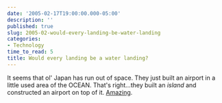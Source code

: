 ```yaml
---
date: '2005-02-17T19:00:00.000-05:00'
description: ''
published: true
slug: 2005-02-would-every-landing-be-water-landing
categories:
- Technology
time_to_read: 5
title: Would every landing be a water landing?
---
```


It seems that ol' Japan has run out of space. They just built an airport in a little used area of the OCEAN. That's right...they built an *island* and constructed an airport on top of it. [Amazing](http://story.news.yahoo.com/news?tmpl=story&amp;u=/ap/japan_new_airport).